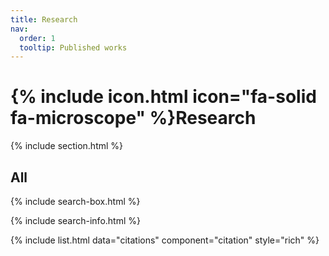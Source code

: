 ```yaml
---
title: Research
nav:
  order: 1
  tooltip: Published works
---
```


# {% include icon.html icon="fa-solid fa-microscope" %}Research

{% include section.html %}

## All

{% include search-box.html %}

{% include search-info.html %}

{% include list.html data="citations" component="citation" style="rich" %}
